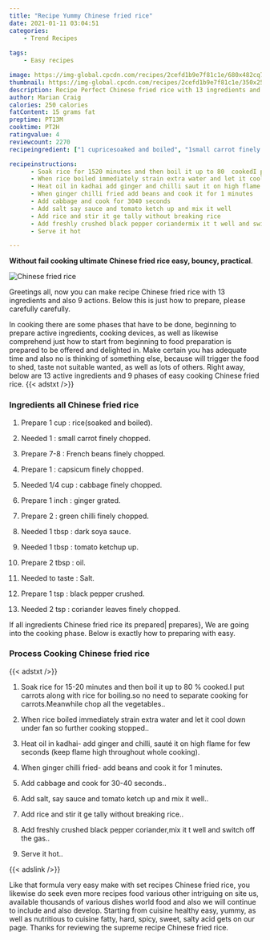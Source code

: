 ```yaml
---
title: "Recipe Yummy Chinese fried rice"
date: 2021-01-11 03:04:51
categories:
    - Trend Recipes
    
tags:
    - Easy recipes

image: https://img-global.cpcdn.com/recipes/2cefd1b9e7f81c1e/680x482cq70/chinese-fried-rice-recipe-main-photo.jpg
thumbnail: https://img-global.cpcdn.com/recipes/2cefd1b9e7f81c1e/350x250cq70/chinese-fried-rice-recipe-main-photo.jpg
description: Recipe Perfect Chinese fried rice with 13 ingredients and 9 stages of easy cooking.
author: Marian Craig
calories: 250 calories
fatContent: 15 grams fat
preptime: PT13M
cooktime: PT2H
ratingvalue: 4
reviewcount: 2270
recipeingredient: ["1 cupricesoaked and boiled", "1small carrot finely chopped", "7-8French beans finely chopped", "1capsicum finely chopped", "1/4 cupcabbage finely chopped", "1 inchginger grated", "2green chilli finely chopped", "1 tbspdark soya sauce", "1 tbsptomato ketchup up", "2 tbspoil", "to tasteSalt", "1 tspblack pepper crushed", "2 tspcoriander leaves finely chopped"]

recipeinstructions: 
      - Soak rice for 1520 minutes and then boil it up to 80  cookedI put carrots along with rice for boilingso no need to separate cooking for carrotsMeanwhile chop all the vegetables 
      - When rice boiled immediately strain extra water and let it cool down under fan so further cooking stopped 
      - Heat oil in kadhai add ginger and chilli saut it on high flame for few seconds keep flame high throughout whole cooking 
      - When ginger chilli fried add beans and cook it for 1 minutes 
      - Add cabbage and cook for 3040 seconds 
      - Add salt say sauce and tomato ketch up and mix it well 
      - Add rice and stir it ge tally without breaking rice 
      - Add freshly crushed black pepper coriandermix it t well and switch off the gas 
      - Serve it hot

---
```




**Without fail cooking ultimate Chinese fried rice easy, bouncy, practical**. 


![Chinese fried rice](https://img-global.cpcdn.com/recipes/2cefd1b9e7f81c1e/680x482cq70/chinese-fried-rice-recipe-main-photo.jpg "Chinese fried rice")




Greetings all, now you can make recipe Chinese fried rice with 13 ingredients and also 9 actions. Below this is just how to prepare, please carefully carefully.

In cooking there are some phases that have to be done, beginning to prepare active ingredients, cooking devices, as well as likewise comprehend just how to start from beginning to food preparation is prepared to be offered and delighted in. Make certain you has adequate time and also no is thinking of something else, because will trigger the food to shed, taste not suitable wanted, as well as lots of others. Right away, below are 13 active ingredients and 9 phases of easy cooking Chinese fried rice.
{{< adstxt />}}

### Ingredients all Chinese fried rice


1. Prepare 1 cup : rice(soaked and boiled).

1. Needed 1 : small carrot finely chopped.

1. Prepare 7-8 : French beans finely chopped.

1. Prepare 1 : capsicum finely chopped.

1. Needed 1/4 cup : cabbage finely chopped.

1. Prepare 1 inch : ginger grated.

1. Prepare 2 : green chilli finely chopped.

1. Needed 1 tbsp : dark soya sauce.

1. Needed 1 tbsp : tomato ketchup up.

1. Prepare 2 tbsp : oil.

1. Needed to taste : Salt.

1. Prepare 1 tsp : black pepper crushed.

1. Needed 2 tsp : coriander leaves finely chopped.



If all ingredients Chinese fried rice its prepared| prepares}, We are going into the cooking phase. Below is exactly how to preparing with easy.

### Process Cooking Chinese fried rice

{{< adstxt />}}


1. Soak rice for 15-20 minutes and then boil it up to 80 % cooked.I put carrots along with rice for boiling.so no need to separate cooking for carrots.Meanwhile chop all the vegetables..



1. When rice boiled immediately strain extra water and let it cool down under fan so further cooking stopped..



1. Heat oil in kadhai- add ginger and chilli, sauté it on high flame for few seconds (keep flame high throughout whole cooking).



1. When ginger chilli fried- add beans and cook it for 1 minutes.



1. Add cabbage and cook for 30-40 seconds..



1. Add salt, say sauce and tomato ketch up and mix it well..



1. Add rice and stir it ge tally without breaking rice..



1. Add freshly crushed black pepper coriander,mix it t well and switch off the gas..



1. Serve it hot..





{{< adslink />}}

Like that formula very easy make with set recipes Chinese fried rice, you likewise do seek even more recipes food various other intriguing on site us, available thousands of various dishes world food and also we will continue to include and also develop. Starting from cuisine healthy easy, yummy, as well as nutritious to cuisine fatty, hard, spicy, sweet, salty acid gets on our page. Thanks for reviewing the supreme recipe Chinese fried rice.
